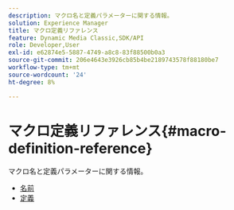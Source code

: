 ```yaml
---
description: マクロ名と定義パラメーターに関する情報。
solution: Experience Manager
title: マクロ定義リファレンス
feature: Dynamic Media Classic,SDK/API
role: Developer,User
exl-id: e62874e5-5887-4749-a8c8-83f88500b0a3
source-git-commit: 206e4643e3926cb85b4be2189743578f88180be7
workflow-type: tm+mt
source-wordcount: '24'
ht-degree: 8%

---
```


# マクロ定義リファレンス{#macro-definition-reference}

マクロ名と定義パラメーターに関する情報。

* [名前](r-name-macro.md)
* [定義](r-definition-macro.md)
